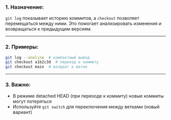 ### 1. Назначение: 

`git log` показывает историю коммитов, а `checkout` позволяет перемещаться между ними. Это помогает анализировать изменения и возвращаться к предыдущим версиям.

---
### 2. Примеры:
```bash
git log --oneline  # компактный вывод
git checkout a1b2c3d  # переход к коммиту
git checkout main  # возврат к ветке
```

---
### 3. Важно:

- В режиме detached HEAD (при переходе к коммиту) новые коммиты могут потеряться
- Используйте `git switch` для переключения между ветками (новый вариант)